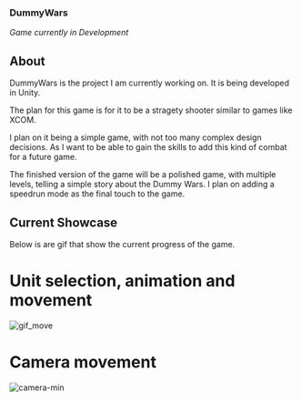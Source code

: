 ### DummyWars
*Game currently in Development*
 ## About
 DummyWars is the project I am currently working on. It is being developed in Unity.

 The plan for this game is for it to be a stragety shooter similar to games like XCOM.

 I plan on it being a simple game, with not too many complex design decisions. As I want to be able to gain the skills to add this kind of combat for a future game.

 The finished version of the game will be a polished game, with multiple levels, telling a simple story about the Dummy Wars.
 I plan on adding a speedrun mode as the final touch to the game.


## Current Showcase

Below is are gif that show the current progress of the game.

# Unit selection, animation and movement

![gif_move](https://github.com/MarcoCarenza/DummyWars/assets/148258941/fbb81962-c02c-4f91-ac20-8848e679c9db)

# Camera movement 

![camera-min](https://github.com/MarcoCarenza/DummyWars/assets/148258941/b34bffa5-e643-4d25-956f-1446544665da)
